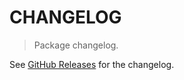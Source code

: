 # CHANGELOG

> Package changelog.

See [GitHub Releases](https://github.com/stdlib-js/stats-base-dnanstdevtk/releases) for the changelog.